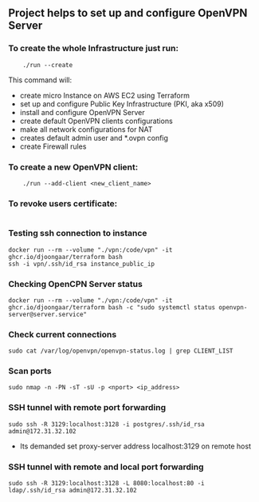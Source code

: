 ## Project helps to set up and configure OpenVPN Server

### To create the whole Infrastructure just run: 
```commandline
    ./run --create 
```
This command will:
* create micro Instance on AWS EC2 using Terraform
* set up and configure Public Key Infrastructure (PKI, aka x509)
* install and configure OpenVPN Server
* create default OpenVPN clients configurations 
* make all network configurations for NAT 
* creates default admin user and *.ovpn config
* create Firewall rules

### To create a new OpenVPN client:
```commandline
    ./run --add-client <new_client_name>
```

### To revoke users certificate:
```commandline

```
### Testing ssh connection to instance

```commandline
docker run --rm --volume "./vpn:/code/vpn" -it ghcr.io/djoongaar/terraform bash
ssh -i vpn/.ssh/id_rsa instance_public_ip
```

### Checking OpenCPN Server status

```commandline
docker run --rm --volume "./vpn:/code/vpn" -it ghcr.io/djoongaar/terraform bash -c "sudo systemctl status openvpn-server@server.service"
```

### Check current connections
```commandline
sudo cat /var/log/openvpn/openvpn-status.log | grep CLIENT_LIST
```

### Scan ports
```commandline
sudo nmap -n -PN -sT -sU -p <nport> <ip_address>
```

### SSH tunnel with remote port forwarding
```commandline
sudo ssh -R 3129:localhost:3128 -i postgres/.ssh/id_rsa admin@172.31.32.102
```
* Its demanded set proxy-server address localhost:3129 on remote host 

### SSH tunnel with remote and local port forwarding
```commandline
sudo ssh -R 3129:localhost:3128 -L 8080:localhost:80 -i ldap/.ssh/id_rsa admin@172.31.32.102
```

